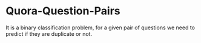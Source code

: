 # Quora-Question-Pairs

It is a binary classification problem, for a given pair of questions we need to predict if they are duplicate or not.
